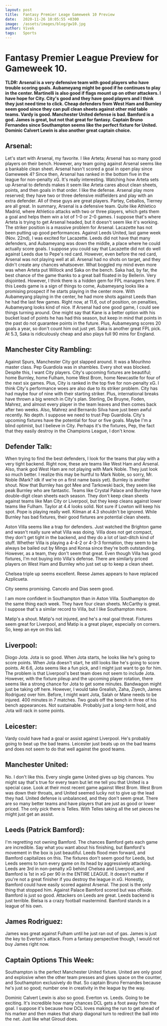 ```yaml
---
layout: post
title:  Fantasy Premier Leage Gameweek 10 Preview
date:   2020-11-26 10:05:55 +0300
image:  /assets/images/blog/gw10.jpg
author: Vivek
tags:   Sports
---
```


# **Fantasy Premier League Preview for Gameweek 10.**

**TLDR: Arsenal is a very defensive team with good players who have trouble scoring goals. Aubameyang might be good if he continues to play in the center. Martinelli is also good if flags mount up on other attackers. I have hope for City. City's good and they have good players and I think they just need time to click. Cheap defenders from West Ham and Burnley seem good since they can pull clean sheets against other mid table teams. Vardy is good. Manchester United defense is bad. Bamford is a god. James is great, but not that great for fantasy. Captain Bruno Fernandes since Southampton seems like the perfect fixture for United. Dominic Calvert Lewin is also another great captain choice.**

## Arsenal:
Let's start with Arsenal, my favorite. I like Arteta; Arsenal has so many good players on their bench. However, any team going against Arsenal seems like a bankable clean sheet. Arsenal hasn't scored a goal in open play since Gameweek 4? Since then, Arsenal has ranked in the bottom five in the league for non-penalty xG. It's really interesting. Watching how Arteta sets up Arsenal to defends makes it seem like Arteta cares about clean sheets, points, and then goals in that order. I like the defense. Arsenal play more reserved; they have two or three defensive midfielders and play with an extra defender. All of these guys are great players. Partey, Ceballos, Tierney are all great. In summary, Arsenal is a defensive team. Quite like Athletico Madrid, where Athletico attacks with two or three players, which gets them a goal and helps them win a lot of 1-0 or 2-0 games. I suppose that's where Arteta is trying to get Arsenal headed, but it doesn't seem like it's working. The striker position is a massive problem for Arsenal. Lacazette has not been putting up good performances. Against Leeds United, last game week (Nov. 22nd), I was excited for Lacazette. Leeds did not have that many defenders, and Aubameyang was down the middle, a place where he could actually score goals. I suppose you could say that Lacazette did not do well against Leeds due to Pepe's red card. However, even before the red card, Arsenal was not playing well at all. Arsenal had no shots on target, and they didn't create any chances whatsoever.
What boggled my mind even more was when Arteta put Willock and Saka on the bench. Saka had, by far, the best chance of the game thanks to a great ball floated in by Bellerin. Very disjointed. However, I think there is a hidden gem for FPL managers here. If this Leeds game is a sign of things to come, Aubameyang looks like a promising prospect if he starts playing in the center more. With Aubameyang playing in the center, he had more shots against Leeds than he had the last few games. Right now, at 11.6, out of position, on penalties,  Aubameyang looks kind of nice. If Arsenal had one good game, I could see things turning around. One might say that Kane is a better option with his bucket load of points he has had this season, but keep in mind that points in the past do not guarantee points in the future. Plus, Aubameyang scores 20 goals a year, so don't count him out just yet. Saka is another great FPL pick. At 5.3, Saka is ridiculously cheap and also plays full 90 mins for England.


## Manchester City Rambling:
Against Spurs, Manchester City got slapped around. It was a Mourihno master class. Pep Guardiola was in shambles. Every shot was blocked. Despite this, I want City players. City's upcoming fixtures are beautiful; home Burnley, home Fulham, home West Brom, home Newcastle for four of the next six games. Plus, City is ranked in the top five for non-penalty xG. I think City's performance woes are also due to its striker problem. City has had maybe four of nine with their starting striker. Plus, international breaks have thrown a big wrench in City's plan. Sterling, De Bruyne, Foden, Mahrez, and almost every player in the team leaves and then comes back after two weeks. Also, Mahrez and Bernardo Silva have just been awful recently. No depth. I suppose we need to trust Pep Guardiola. City's upcoming fixtures have the potential for four or five goals. Maybe I'm a blind optimist, but I believe in City. Perhaps it's the fixtures, Pep, the fact that they easily destroy in the Champions League, I don't know.

## Defender Talk:
When trying to find the best defenders, I look for the teams that play with a very tight backend. Right now, these are teams like West Ham and Arsenal. Also, thank god West Ham are not playing with Mark Noble. They just look so much better. I realize this may be hurtful to Mark Noble, so sorry, Mr. Noble (Mark? idk if we're on a first name basis yet). Burnley is another shout. Now that Burnley has got Mee and Tarkowski back, they seem like peak Burnley who are fantastic. Teams like Crystal Palace and Burnley have double-digit clean sheets each season. They don't keep clean sheets against teams like Man City or Liverpool, but they keep cleans against lower teams like Fulham. Taylor at 4.4 looks solid. Not sure if Lowton will keep his spot. Pope is playing really well. Kilman at 4.3 shouldn't be ignored. While Burnley has bad fixtures, their good fixtures are potential clean sheets.

Aston Villa seems like a trap for defenders. Just watched the Brighton game and wasn't really sure what Villa was doing. Villa does not get compact, they don't get tight in the backend, and they do a lot of last-ditch kind of stuff. Whether Villa is playing a 4-4-2 or 4-3-3 formation, they seem to be always be bailed out by Mings and Konsa since they're both outstanding. However, as a team, they don't seem that great. Even though Villa has good fixtures, I'm not buying into Villa's defense. There are similarly priced players on West Ham and Burnley who just set up to keep a clean sheet.

Chelsea triple up seems excellent. Reese James appears to have replaced Azplicueta.

City seems promising. Cancelo and Dias seem good.

I am more confident in Southampton than in Aston Villa. Southampton do the same thing each week. They have four clean sheets. McCarthy is great. I suppose that's a similar record to Villa, but I like Southampton more.

Matip's a shout. Matip's not injured, and he's a real goal threat. Fixtures seem great for Liverpool, and Matip is a great player, especially on corners. So, keep an eye on this lad.

## Liverpool:
Diogo Jota. Jota is so good. When Jota starts, he looks like he's going to score points. When Jota doesn't start, he still looks like he's going to score points. At 6.6, Jota seems like a fun pick, and I might just want to go for him. The problem is that Liverpool's best team does not seem to include Jota. However, with the fixture pileup and the upcoming player rotation, there seems like a strong chance for Jota to get some minutes. Bandwagon might just be taking off here. However, I would take Grealish, Zaha, Ziyech, James Rodriguez over him. Before, I might want Jota, Salah or Mane needs to be injured. 400 minutes in 7 matches. Two goals off the bench in three of his bench appearances. Not sustainable. Probably just a long-term hold, and Jota will rack in some points.

## Leicester:
Vardy could have had a goal or assist against Liverpool. He's probably going to beat up the bad teams. Leicester just beats up on the bad teams and does not seem to do that well against the good teams.

## Manchester United:
No. I don't like this. Every single game United gives up big chances. You might say that's true for every team but let me tell you that United is a special case. Look at their most recent game against West Brom. West Brom was down their throats, and United seemed lucky not to give up the lead they had. United defense is unbalanced, and they don't seem great. There are so many better teams and have players that are just as good or lower priced. The only pick there is Telles. With Telles taking all the set pieces he might just get an assist.

## Leeds (Patrick Bamford):
I'm regretting not owning Bamford. The chances Bamford gets each game are incredible. Say what you want about his finishing, but Bamford's movement in the box is just beautiful. Leeds flood men forward, and Bamford capitalizes on this. The fixtures don't seem good for Leeds, but Leeds seems to turn every game on its head by aggressively attacking. Leeds are 3rd in non-penalty xG behind Chelsea and Liverpool, and Bamford is 1st in xG per 90 in the ENTIRE LEAGUE. It doesn't matter if you're not a great finisher if you destroy the league in xG. Honestly, Bamford could have easily scored against Arsenal. The post is the only thing that stopped him. Against Palace Bamford scored but was offside. Bamford is just so good. Attackers on Leeds are great. Leeds backend is just terrible. Bielsa is a crazy football mastermind. Bamford stands in a league of his own.

## James Rodriguez:
James was great against Fulham until he just ran out of gas. James is just the key to Everton's attack. From a fantasy perspective though, I would not buy James right now.

## Captain Options This Week:
Southampton is the perfect Manchester United fixture. United are only good and explosive when the other team presses and gives space on the counter, and Southampton exclusively do that. So captain Bruno Fernandes because he's just so good; number one in creativity in the league by the way.

Dominic Calvert Lewin is also so good. Everton vs. Leeds. Going to be exciting. It's incredible how many chances DCL gets a foot away from the goal. I suppose it's because how DCL loves making the run to get ahead of his marker and then makes that sharp diagonal turn to redirect the ball into the net. Just like what Giroud does.